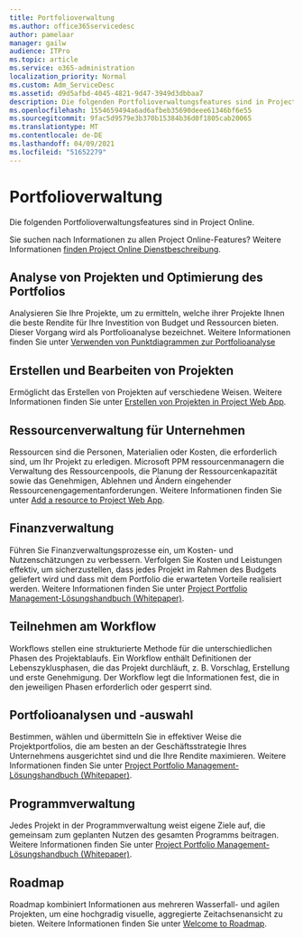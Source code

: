 ```yaml
---
title: Portfolioverwaltung
ms.author: office365servicedesc
author: pamelaar
manager: gailw
audience: ITPro
ms.topic: article
ms.service: o365-administration
localization_priority: Normal
ms.custom: Adm_ServiceDesc
ms.assetid: d9d5afbd-4045-4821-9d47-3949d3dbbaa7
description: Die folgenden Portfolioverwaltungsfeatures sind in Project Online.
ms.openlocfilehash: 1554659494a6ad6afbeb35690deee61346bf6e55
ms.sourcegitcommit: 9fac5d9579e3b370b15384b36d0f1805cab20065
ms.translationtype: MT
ms.contentlocale: de-DE
ms.lasthandoff: 04/09/2021
ms.locfileid: "51652279"
---
```

# <a name="portfolio-management"></a>Portfolioverwaltung

Die folgenden Portfolioverwaltungsfeatures sind in Project Online.
  
Sie suchen nach Informationen zu allen Project Online-Features? Weitere Informationen [finden Project Online Dienstbeschreibung](project-online-service-description.md).
  
## <a name="analyze-projects-and-optimize-portfolio"></a>Analyse von Projekten und Optimierung des Portfolios

Analysieren Sie Ihre Projekte, um zu ermitteln, welche ihrer Projekte Ihnen die beste Rendite für Ihre Investition von Budget und Ressourcen bieten. Dieser Vorgang wird als Portfolioanalyse bezeichnet. Weitere Informationen finden Sie unter [Verwenden von Punktdiagrammen zur Portfolioanalyse](https://go.microsoft.com/fwlink/?LinkID=823665&amp;clcid=0x409)
  
## <a name="create-and-edit-projects"></a>Erstellen und Bearbeiten von Projekten

Ermöglicht das Erstellen von Projekten auf verschiedene Weisen. Weitere Informationen finden Sie unter [Erstellen von Projekten in Project Web App](https://go.microsoft.com/fwlink/?LinkID=746895&amp;clcid=0x409).
  
## <a name="enterprise-resource-management"></a>Ressourcenverwaltung für Unternehmen

Ressourcen sind die Personen, Materialien oder Kosten, die erforderlich sind, um Ihr Projekt zu erledigen. Microsoft PPM ressourcenmanagern die Verwaltung des Ressourcenpools, die Planung der Ressourcenkapazität sowie das Genehmigen, Ablehnen und Ändern eingehender Ressourcenengagementanforderungen. Weitere Informationen finden Sie unter [Add a resource to Project Web App](https://go.microsoft.com/fwlink/p/?LinkId=271320).
  
## <a name="financial-management"></a>Finanzverwaltung

Führen Sie Finanzverwaltungsprozesse ein, um Kosten- und Nutzenschätzungen zu verbessern. Verfolgen Sie Kosten und Leistungen effektiv, um sicherzustellen, dass jedes Projekt im Rahmen des Budgets geliefert wird und dass mit dem Portfolio die erwarteten Vorteile realisiert werden. Weitere Informationen finden Sie unter [Project Portfolio Management-Lösungshandbuch (Whitepaper)](/project/project-server-2013-and-2016).
  
## <a name="participate-in-workflow"></a>Teilnehmen am Workflow

Workflows stellen eine strukturierte Methode für die unterschiedlichen Phasen des Projektablaufs. Ein Workflow enthält Definitionen der Lebenszyklusphasen, die das Projekt durchläuft, z. B. Vorschlag, Erstellung und erste Genehmigung. Der Workflow legt die Informationen fest, die in den jeweiligen Phasen erforderlich oder gesperrt sind.
  
## <a name="portfolio-analytics-and-selection"></a>Portfolioanalysen und -auswahl

Bestimmen, wählen und übermitteln Sie in effektiver Weise die Projektportfolios, die am besten an der Geschäftsstrategie Ihres Unternehmens ausgerichtet sind und die Ihre Rendite maximieren. Weitere Informationen finden Sie unter [Project Portfolio Management-Lösungshandbuch (Whitepaper)](/project/project-server-2013-and-2016).
  
## <a name="program-management"></a>Programmverwaltung

Jedes Projekt in der Programmverwaltung weist eigene Ziele auf, die gemeinsam zum geplanten Nutzen des gesamten Programms beitragen. Weitere Informationen finden Sie unter [Project Portfolio Management-Lösungshandbuch (Whitepaper)](/project/project-server-2013-and-2016).
  
## <a name="roadmap"></a>Roadmap

Roadmap kombiniert Informationen aus mehreren Wasserfall- und agilen Projekten, um eine hochgradig visuelle, aggregierte Zeitachsenansicht zu bieten. Weitere Informationen finden Sie unter [Welcome to Roadmap](https://support.office.com/article/video-welcome-to-roadmap-57764149-51b8-468f-a50d-9ea6a4fd835a).